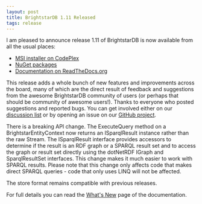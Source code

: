 ```yaml
---
layout: post
title: BrightstarDB 1.11 Released
tags: release
---
```


I am pleased to announce release 1.11 of BrightstarDB is now available from all the usual places:

 * [MSI installer on CodePlex](https://brightstardb.codeplex.com/releases/view/616646 "BrightstarDB Installer Download")
 * [NuGet packages](https://www.nuget.org/ "NuGet.org")
 * [Documentation on ReadTheDocs.org](http://brightstardb.readthedocs.org/en/1.11/ "BrightstarDB Documentation")

This release adds a whole bunch of new features and improvements across the board, many of which are the direct result
of feedback and suggestions from the awesome BrightstarDB community of users (or perhaps that should be community of awesome users!).
Thanks to everyone who posted suggestions and reported bugs. You can get involved either on our [discussion list](https://brightstardb.codeplex.com/discussions)
or by opening an issue on our [GitHub project](https://github.com/BrightstarDB/BrightstarDB).

There is a breaking API change. The ExecuteQuery method on a BrightstarEntityContext now returns an ISparqlResult instance
rather than the raw Stream. The ISparqlResult interface provides accessors to determine if the result is an RDF graph or
a SPARQL result set and to access the graph or result set directly using the dotNetRDF IGraph and SparqlResultSet interfaces.
This change makes it much easier to work with SPARQL results. Please note that this change only affects code that makes direct
SPARQL queries - code that only uses LINQ will not be affected.

The store format remains compatible with previous releases. 

For full details you can read the [What's New](http://brightstardb.readthedocs.org/en/1.11/Whats_New) page of the documentation.
